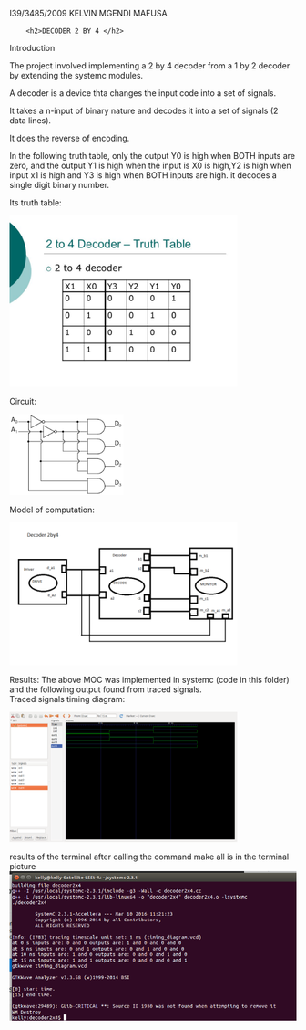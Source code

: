 I39/3485/2009
KELVIN MGENDI MAFUSA

		<h2>DECODER 2 BY 4 </h2> 
Introduction

The project involved implementing a 2 by 4 decoder from  a 1 by 2 decoder by extending the systemc modules.

A decoder is a device thta changes the input code into  a set of signals.

It takes a  n-input of binary nature and decodes it into a set of signals (2 data lines).

It does the reverse of encoding. <br>

In the following truth table, only the output Y0 is high when BOTH inputs are zero, and the output Y1 is high when the input is X0 is high,Y2 is high when input x1 is high and Y3 is high when BOTH inputs are high. it decodes a single digit binary number.

Its truth table: 
<p align="left">
  <img src="tt.jpg" width="400"/>
</p>

Circuit:
<p align="left">
  <img src="index.png" width="200"/>
</p>

Model of computation:
<p align="left">
  <img src="moc.png" width="400"/>
</p>
Results:
The above MOC was implemented in systemc (code in this folder) and the following output found from traced signals.<br>
Traced signals timing diagram:
<p align="left">
  <img src="gtksimulation.png" width="400"/>
</p>

results of the terminal after calling the command make all is in the terminal picture
<img src="terminaloutput.png" />

